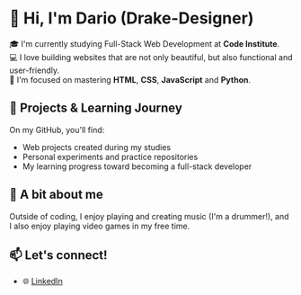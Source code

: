 # 👋 Hi, I'm Dario (Drake-Designer)

🎓 I'm currently studying Full-Stack Web Development at **Code Institute**.  
💻 I love building websites that are not only beautiful, but also functional and user-friendly.  
🎯 I'm focused on mastering **HTML**, **CSS**, **JavaScript** and **Python**.

## 🚀 Projects & Learning Journey
On my GitHub, you'll find:
- Web projects created during my studies
- Personal experiments and practice repositories
- My learning progress toward becoming a full-stack developer

## 🥁 A bit about me  
Outside of coding, I enjoy playing and creating music (I'm a drummer!), and I also enjoy playing video games in my free time.

## 📫 Let's connect!
- 🌐 [LinkedIn](https://www.linkedin.com/in/dario-costarelli)
